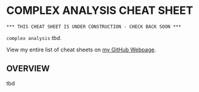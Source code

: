 # COMPLEX ANALYSIS CHEAT SHEET

```
*** THIS CHEAT SHEET IS UNDER CONSTRUCTION - CHECK BACK SOON ***
```

`complex analysis` _tbd._

View my entire list of cheat sheets on
[my GitHub Webpage](https://jeffdecola.github.io/my-cheat-sheets/).

## OVERVIEW

tbd
